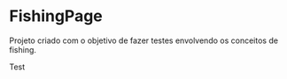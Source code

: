 # FishingPage
Projeto criado com o objetivo de fazer testes envolvendo os conceitos de fishing.

Test